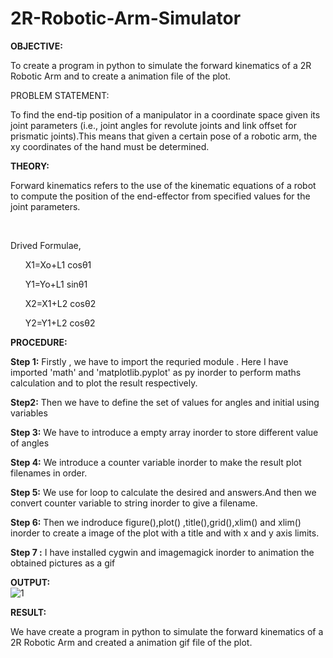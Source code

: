 # 2R-Robotic-Arm-Simulator
**OBJECTIVE:**

To create a program in python to simulate the forward kinematics of a 2R Robotic Arm and to create a animation file of the plot.

PROBLEM STATEMENT:

To find the end-tip position of a manipulator in a coordinate space given its joint parameters (i.e., joint angles for revolute joints and link offset for prismatic joints).This means that given a certain pose of a robotic arm, the xy coordinates of the hand must be determined.

**THEORY:**

Forward kinematics refers to the use of the kinematic equations of a robot to compute the position of the end-effector from specified values for the joint parameters.

                                

Drived Formulae,

      X1=Xo+L1 cosθ1

      Y1=Yo+L1 sinθ1

      X2=X1+L2 cosθ2

      Y2=Y1+L2 cosθ2

**PROCEDURE:**

**Step 1:** Firstly , we have to import the requried module . Here I have imported 'math' and 'matplotlib.pyplot' as py inorder to perform maths calculation and to plot the result respectively.

**Step2:** Then we have to define the set of values for angles and initial using variables

**Step 3:** We have to introduce a empty array inorder to store different value of angles

**Step 4:** We introduce a counter variable inorder to make the result plot filenames in order.

**Step 5:** We use for loop to calculate the desired and answers.And then we convert counter variable to string inorder to give a filename.

**Step 6:** Then we indroduce figure(),plot() ,title(),grid(),xlim() and xlim() inorder to create a image of the plot with a title and with x and y axis limits.

**Step 7 :** I have installed cygwin and imagemagick inorder to animation the obtained pictures as a gif


**OUTPUT:**<br /> 
![1](https://user-images.githubusercontent.com/104487026/179734790-170b4e39-4a72-457a-bbdf-bcfd87913844.gif)<br /> 

**RESULT:**

We have create a program in python to simulate the forward kinematics of a 2R Robotic Arm and created a animation gif file of the plot.
